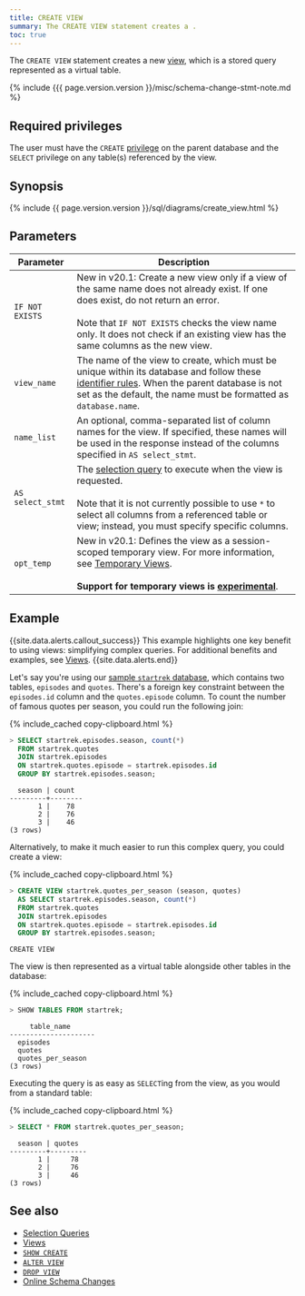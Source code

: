 ```yaml
---
title: CREATE VIEW
summary: The CREATE VIEW statement creates a .
toc: true
---
```


The `CREATE VIEW` statement creates a new [view](views.html), which is a stored query represented as a virtual table.

{% include {{{ page.version.version }}/misc/schema-change-stmt-note.md %}

## Required privileges

The user must have the `CREATE` [privilege](authorization.html#assign-privileges) on the parent database and the `SELECT` privilege on any table(s) referenced by the view.

## Synopsis

<section> {% include {{ page.version.version }}/sql/diagrams/create_view.html %} </section>

## Parameters

Parameter | Description
----------|------------
`IF NOT EXISTS` | <span class="version-tag">New in v20.1:</span> Create a new view only if a view of the same name does not already exist. If one does exist, do not return an error.<br><br>Note that `IF NOT EXISTS` checks the view name only. It does not check if an existing view has the same columns as the new view.
`view_name` | The name of the view to create, which must be unique within its database and follow these [identifier rules](keywords-and-identifiers.html#identifiers). When the parent database is not set as the default, the name must be formatted as `database.name`.
`name_list` | An optional, comma-separated list of column names for the view. If specified, these names will be used in the response instead of the columns specified in `AS select_stmt`.
`AS select_stmt` | The [selection query](selection-queries.html) to execute when the view is requested.<br><br>Note that it is not currently possible to use `*` to select all columns from a referenced table or view; instead, you must specify specific columns.
`opt_temp` | <span class="version-tag">New in v20.1:</span> Defines the view as a session-scoped temporary view. For more information, see [Temporary Views](views.html#temporary-views).<br><br>**Support for temporary views is [experimental](experimental-features.html#temporary-objects)**.

## Example

{{site.data.alerts.callout_success}}
This example highlights one key benefit to using views: simplifying complex queries. For additional benefits and examples, see [Views](views.html).
{{site.data.alerts.end}}

Let's say you're using our [sample `startrek` database](cockroach-gen.html#generate-example-data), which contains two tables, `episodes` and `quotes`. There's a foreign key constraint between the `episodes.id` column and the `quotes.episode` column. To count the number of famous quotes per season, you could run the following join:

{% include_cached copy-clipboard.html %}
~~~ sql
> SELECT startrek.episodes.season, count(*)
  FROM startrek.quotes
  JOIN startrek.episodes
  ON startrek.quotes.episode = startrek.episodes.id
  GROUP BY startrek.episodes.season;
~~~

~~~
  season | count
---------+--------
       1 |    78
       2 |    76
       3 |    46
(3 rows)
~~~

Alternatively, to make it much easier to run this complex query, you could create a view:

{% include_cached copy-clipboard.html %}
~~~ sql
> CREATE VIEW startrek.quotes_per_season (season, quotes)
  AS SELECT startrek.episodes.season, count(*)
  FROM startrek.quotes
  JOIN startrek.episodes
  ON startrek.quotes.episode = startrek.episodes.id
  GROUP BY startrek.episodes.season;
~~~

~~~
CREATE VIEW
~~~

The view is then represented as a virtual table alongside other tables in the database:

{% include_cached copy-clipboard.html %}
~~~ sql
> SHOW TABLES FROM startrek;
~~~

~~~
     table_name
---------------------
  episodes
  quotes
  quotes_per_season
(3 rows)
~~~

Executing the query is as easy as `SELECT`ing from the view, as you would from a standard table:

{% include_cached copy-clipboard.html %}
~~~ sql
> SELECT * FROM startrek.quotes_per_season;
~~~

~~~
  season | quotes
---------+---------
       1 |     78
       2 |     76
       3 |     46
(3 rows)
~~~

## See also

- [Selection Queries](selection-queries.html)
- [Views](views.html)
- [`SHOW CREATE`](show-create.html)
- [`ALTER VIEW`](alter-view.html)
- [`DROP VIEW`](drop-view.html)
- [Online Schema Changes](online-schema-changes.html)
